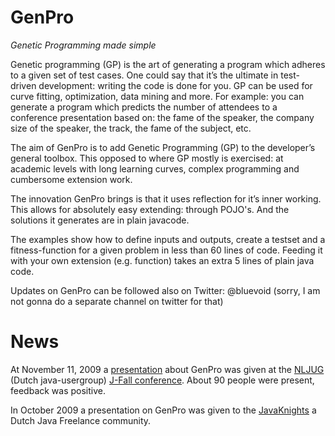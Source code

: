 # GenPro #
_Genetic Programming made simple_

Genetic programming (GP) is the art of generating a program which adheres to a given set of test cases. One could say that it’s the ultimate in test-driven development: writing the code is done for you.
GP can be used for curve fitting, optimization, data mining and more. For example: you can generate a program which predicts the number of attendees to a conference presentation based on: the fame of the speaker, the company size of the speaker, the track, the fame of the subject, etc.

The aim of GenPro is to add Genetic Programming (GP) to the developer’s general toolbox. This opposed to where GP mostly is exercised: at academic levels with long learning curves, complex programming and cumbersome extension work.

The innovation GenPro brings is that it uses reflection for it’s inner working. This allows for absolutely easy extending: through POJO's. And the solutions it generates are in plain javacode.

The examples show how to define inputs and outputs, create a testset and a fitness-function for a given problem in less than 60 lines of code.
Feeding it with your own extension (e.g. function) takes an extra 5 lines of plain java code.

Updates on GenPro can be followed also on Twitter: @bluevoid (sorry, I am not gonna do a separate channel on twitter for that)


# News #

At November 11, 2009 a [presentation](http://www.nljug.org/pages/events/content/jfall_2009/sessions/00038/) about GenPro was given at the [NLJUG](http://www.nljug.org/) (Dutch java-usergroup) [J-Fall conference](http://www.nljug.org/pages/events/content/jfall_2009/).
About 90 people were present, feedback was positive.

In October 2009 a presentation on GenPro was given to the [JavaKnights](http://www.justobjects.nl/javaknights.html) a Dutch Java Freelance community.